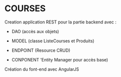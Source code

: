 # COURSES
Creation application REST pour la partie backend avec :

 - DAO (accès aux objets)
 
 - MODEL (classe ListeCourses et Produits)
    
 - ENDPOINT (Resource CRUD)
 
 - CONPONENT 'Entity Manager pour accès base)
    

Création du font-end avec AngularJS

